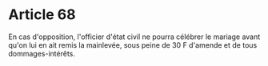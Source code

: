 # Article 68

<p>   En cas d'opposition, l'officier d'état civil ne pourra célébrer le mariage avant qu'on lui en ait remis la mainlevée, sous peine de 30 F d'amende et de tous dommages-intérêts.</p>